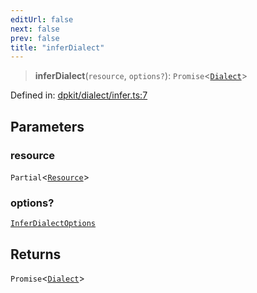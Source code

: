 ```yaml
---
editUrl: false
next: false
prev: false
title: "inferDialect"
---
```


> **inferDialect**(`resource`, `options?`): `Promise`\<[`Dialect`](/reference/dpkit/dialect/)\>

Defined in: [dpkit/dialect/infer.ts:7](https://github.com/datisthq/dpkit/blob/7a3ebb9422265a09d2e84e0952d10e0101139f80/dpkit/dialect/infer.ts#L7)

## Parameters

### resource

`Partial`\<[`Resource`](/reference/dpkit/resource/)\>

### options?

[`InferDialectOptions`](/reference/dpkit/inferdialectoptions/)

## Returns

`Promise`\<[`Dialect`](/reference/dpkit/dialect/)\>
